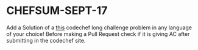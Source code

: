 # CHEFSUM-SEPT-17
Add a Solution of a [this](https://www.codechef.com/problems/CHEFSUM) codechef long challenge problem in any language of your 
choice! Before making a Pull Request check if it is giving AC after submitting in the codechef site.
